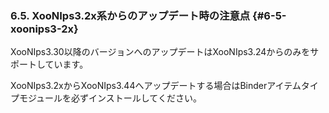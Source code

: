 ### 6.5. XooNIps3.2x系からのアップデート時の注意点 {#6-5-xoonips3-2x}

XooNIps3.30以降のバージョンへのアップデートはXooNIps3.24からのみをサポートしています。

XooNIps3.2xからXooNIps3.44へアップデートする場合はBinderアイテムタイプモジュールを必ずインストールしてください。